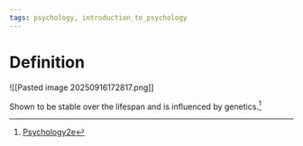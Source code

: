 ```yaml
---
tags: psychology, introduction_to_psychology
---
```


# Definition

![[Pasted image 20250916172817.png]]

Shown to be stable over the lifespan and is influenced by genetics.[^1]

[^1]: [Psychology2e](zotero://open-pdf/library/items/SSTBV7L5?page=34)